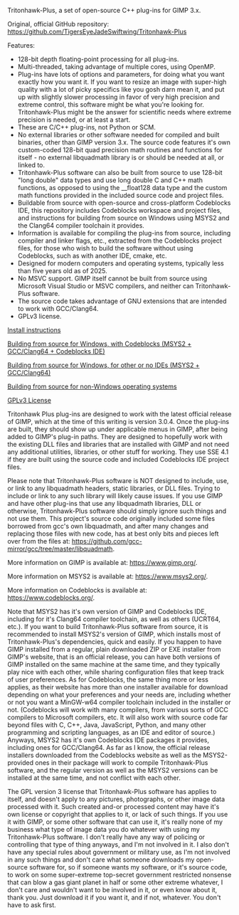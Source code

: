 Tritonhawk-Plus, a set of open-source C++ plug-ins for GIMP 3.x.

Original, official GitHub repository:
https://github.com/TigersEyeJadeSwiftwing/Tritonhawk-Plus

Features:
- 128-bit depth floating-point processing for all plug-ins.
- Multi-threaded, taking advantage of multiple cores, using OpenMP.
- Plug-ins have lots of options and parameters, for doing what you want exactly how you want it.
  If you want to resize an image with super-high quality with a lot of picky specifics like
  you gosh darn mean it, and put up with slightly slower processing in favor of very high precision
  and extreme control, this software might be what you're looking for.  Tritonhawk-Plus might be
  the answer for scientific needs where extreme precision is needed, or at least a start.
- These are C/C++ plug-ins, not Python or SCM.
- No external libraries or other software needed for compiled and built binaries, other than
  GIMP version 3.x.
  The source code features it's own custom-coded 128-bit quad precision math routines and functions
  for itself - no external libquadmath library is or should be needed at all, or linked to.
- Tritonhawk-Plus software can also be built from source to use 128-bit "long double" data types and
  use long double C and C++ math functions, as opposed to using the __float128 data type and the
  custom math functions provided in the included source code and project files.
- Buildable from source with open-source and cross-platform Codeblocks IDE, this repository includes
  Codeblocks workspace and project files, and instructions for building from source on Windows
  using MSYS2 and the Clang64 compiler toolchain it provides.
- Information is available for compiling the plug-ins from source, including compiler and linker
  flags, etc., extracted from the Codeblocks project files, for those who wish to build the software
  without using Codeblocks, such as with another IDE, cmake, etc.
- Designed for modern computers and operating systems, typically less than five years old as of 2025.
- No MSVC support.  GIMP itself cannot be built from source using Microsoft Visual Studio or MSVC
  compilers, and neither can Tritonhawk-Plus software.
- The source code takes advantage of GNU extensions that are intended to work with GCC/Clang64.
- GPLv3 license.

[Install instructions](./INSTALL.md)

[Building from source for Windows, with Codeblocks (MSYS2 + GCC/Clang64 + Codeblocks IDE)](./BUILD_WINDOWS_CB.md)

[Building from source for Windows, for other or no IDEs (MSYS2 + GCC/Clang64)](./BUILD_WINDOWS.md)

[Building from source for non-Windows operating systems](./BUILD_NON_WINDOWS.md)

[GPLv3 License](./LICENSE)

Tritonhawk Plus plug-ins are designed to work with the latest official release of GIMP, which
at the time of this writing is version 3.0.4.  Once the plug-ins are built, they should show up
under applicable menus in GIMP, after being added to GIMP's plug-in paths.  They are designed to
hopefully work with the existing DLL files and libraries that are installed with GIMP and not need
any additional utilities, libraries, or other stuff for working.  They use SSE 4.1 if they are
built using the source code and included Codeblocks IDE project files.

Please note that Tritonhawk-Plus software is NOT designed to include, use, or link to any
libquadmath headers, static libraries, or DLL files.  Trying to include or link to any such library
will likely cause issues.  If you use GIMP and have other plug-ins that use any libquadmath
libraries, DLL or otherwise, Tritonhawk-Plus software should simply ignore such things and not use
them.  This project's source code originally included some files borrowed from gcc's own libquadmath,
and after many changes and replacing those files with new code, has at best only bits and pieces left
over from the files at: https://github.com/gcc-mirror/gcc/tree/master/libquadmath.

More information on GIMP is available at: https://www.gimp.org/.

More information on MSYS2 is available at: https://www.msys2.org/.

More information on Codeblocks is available at: https://www.codeblocks.org/.

Note that MSYS2 has it's own version of GIMP and Codeblocks IDE, including for it's Clang64
compiler toolchain, as well as others (UCRT64, etc.).  If you want to build Tritonhawk-Plus software
from source, it is recommended to install MSYS2's version of GIMP, which installs most of
Tritonhawk-Plus's dependencies, quick and easily.  If you happen to have GIMP installed from a
regular, plain downloaded ZIP or EXE installer from GIMP's website, that is an official release, you
can have both versions of GIMP installed on the same machine at the same time, and they typically
play nice with each other, while sharing configuration files that keep track of user preferences.
As for Codeblocks, the same thing more or less applies, as their website has more than one installer
available for download depending on what your preferences and your needs are, including whether or
not you want a MinGW-w64 compiler toolchain included in the installer or not.  (Codeblocks will work
with many compilers, from various sorts of GCC compilers to Microsoft compilers, etc.  It will also
work with source code far beyond files with C, C++, Java, JavaScript, Python, and many other
programming and scripting languages, as an IDE and editor of source.)  Anyways, MSYS2 has it's own
Codeblocks IDE packages it provides, including ones for GCC/Clang64.  As far as I know, the official
release installers downloaded from the Codeblocks website as well as the MSYS2-provided ones in
their package will work to compile Tritonhawk-Plus software, and the regular version as well as the
MSYS2 versions can be installed at the same time, and not conflict with each other.

The GPL version 3 license that Tritonhawk-Plus software has applies to itself, and doesn't apply
to any pictures, photographs, or other image data processed with it.  Such created and-or processed
content may have it's own license or copyright that applies to it, or lack of such things.  If you
use it with GIMP, or some other software that can use it, it's really none of my business what type
of image data you do whatever with using my Tritonhawk-Plus software.  I don't really have any way
of policing or controlling that type of thing anyways, and I'm not involved in it.  I also don't
have any special rules about government or military use, as I'm not involved in any such things and
don't care what someone downloads my open-source software for, so if someone wants my software, or
it's source code, to work on some super-extreme top-secret government restricted nonsense that can
blow a gas giant planet in half or some other extreme whatever, I don't care and wouldn't want to be
involved in it, or even know about it, thank you.  Just download it if you want it, and if not,
whatever.  You don't have to ask first.
